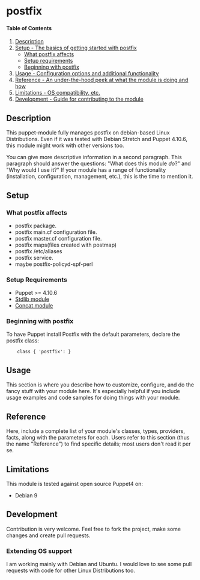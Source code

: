 # postfix

#### Table of Contents

1. [Description](#description)
1. [Setup - The basics of getting started with postfix](#setup)
    * [What postfix affects](#what-postfix-affects)
    * [Setup requirements](#setup-requirements)
    * [Beginning with postfix](#beginning-with-postfix)
1. [Usage - Configuration options and additional functionality](#usage)
1. [Reference - An under-the-hood peek at what the module is doing and how](#reference)
1. [Limitations - OS compatibility, etc.](#limitations)
1. [Development - Guide for contributing to the module](#development)

## Description

This puppet-module fully manages postfix on debian-based Linux Distributions. Even if it was tested with Debian Stretch and Puppet 4.10.6, this module might work with other versions too.

You can give more descriptive information in a second paragraph. This paragraph
should answer the questions: "What does this module *do*?" and "Why would I use
it?" If your module has a range of functionality (installation, configuration,
management, etc.), this is the time to mention it.

## Setup

### What postfix affects

* postfix package.
* postfix main.cf configuration file.
* postfix master.cf configuration file.
* postfix maps(files created with postmap)
* postfix /etc/aliases
* postfix service.
* maybe postfix-policyd-spf-perl

### Setup Requirements

* Puppet >=  4.10.6
* [Stdlib module](https://github.com/puppetlabs/puppetlabs-stdlib)
* [Concat module](https://github.com/puppetlabs/puppetlabs-concat)

### Beginning with postfix

To have Puppet install Postfix with the default parameters, declare the postfix class:

```puppet
    class { 'postfix': }
```

## Usage

This section is where you describe how to customize, configure, and do the
fancy stuff with your module here. It's especially helpful if you include usage
examples and code samples for doing things with your module.

## Reference

Here, include a complete list of your module's classes, types, providers,
facts, along with the parameters for each. Users refer to this section (thus
the name "Reference") to find specific details; most users don't read it per
se.

## Limitations

This module is tested against open source Puppet4 on:

- Debian 9

## Development

Contribution is very welcome. Feel free to fork the project, make some changes and create pull requests. 

### Extending OS support

I am working mainly with Debian and Ubuntu. I would love to see some pull requests with code for other Linux Distributions too.

